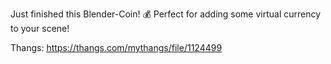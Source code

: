 Just finished this Blender-Coin! 💰 Perfect for adding some virtual currency to your scene!

Thangs: https://thangs.com/mythangs/file/1124499
